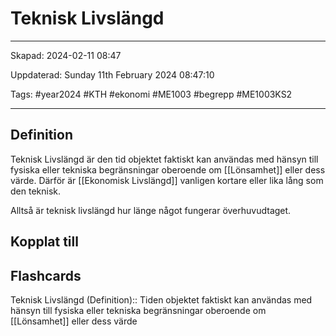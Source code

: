 # Teknisk Livslängd

---

Skapad: 2024-02-11 08:47

Uppdaterad: Sunday 11th February 2024 08:47:10

Tags: #year2024 #KTH #ekonomi #ME1003 #begrepp #ME1003KS2

---

## Definition

Teknisk Livslängd är den tid objektet faktiskt kan användas med hänsyn till fysiska eller tekniska begränsningar oberoende om [[Lönsamhet]] eller dess värde. Därför är [[Ekonomisk Livslängd]] vanligen kortare eller lika lång som den teknisk.

Alltså är teknisk livslängd hur länge något fungerar överhuvudtaget.

## Kopplat till

## Flashcards

Teknisk Livslängd (Definition):: Tiden objektet faktiskt kan användas med hänsyn till fysiska eller tekniska begränsningar oberoende om [[Lönsamhet]] eller dess värde
<!--SR:!2000-01-01,1,250!2024-02-17,4,270-->

